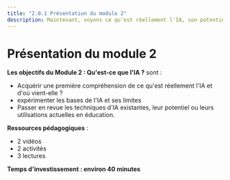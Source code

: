 ```yaml
---
title: "2.0.1 Présentation du module 2"
description: Maintenant, voyons ce qu'est réellement l'IA, son potentiel et ses limites pour l'éducation.
---
```


# Présentation du module 2

**Les objectifs du Module 2 : Qu'est-ce que l'IA ?** sont :

- Acquérir une première compréhension de ce qu'est réellement l'IA et d'où vient-elle ?
- expérimenter les bases de l'IA et ses limites
- Passer en revue les techniques d'IA existantes, leur potentiel ou leurs utilisations actuelles en éducation.

**Ressources pédagogiques** :

- 2 vidéos
- 2 activités
- 3 lectures

**Temps d'investissement : environ 40 minutes**
